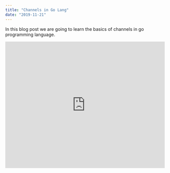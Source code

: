 ```yaml
---
title: "Channels in Go Lang"
date: "2019-11-21"
---
```


In this blog post we are going to learn the basics of channels in go programming language. 












<iframe width="100%" height="400" src="https://www.youtube.com/embed/4SZl1r2O_bY" frameborder="0" allowfullscreen></iframe>